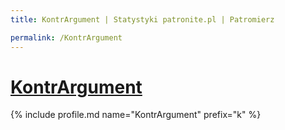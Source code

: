 ```yaml
---
title: KontrArgument | Statystyki patronite.pl | Patromierz

permalink: /KontrArgument
---
```


# [KontrArgument](https://patronite.pl/KontrArgument)

{% include profile.md name="KontrArgument" prefix="k" %}

